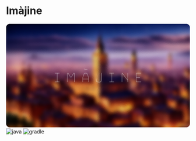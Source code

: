 # Imàjine

![alt text](resources/header.png)
![java](https://img.shields.io/badge/java-21.0.5-b07219.svg)
![gradle](https://img.shields.io/badge/gradle-8.11-87b7e8.svg)